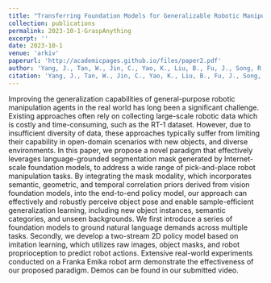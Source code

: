 ```yaml
---
title: "Transferring Foundation Models for Generalizable Robotic Manipulation"
collection: publications
permalink: 2023-10-1-GraspAnything
excerpt: ''
date: 2023-10-1
venue: 'arkiv'
paperurl: 'http://academicpages.github.io/files/paper2.pdf'
author: 'Yang, J., Tan, W., Jin, C., Yao, K., Liu, B., Fu, J., Song, R., & Wang, L.'
citation: 'Yang, J., Tan, W., Jin, C., Yao, K., Liu, B., Fu, J., Song, R., & Wang, L.'
---
```

Improving the generalization capabilities of general-purpose robotic manipulation agents in the real world has long been a significant challenge. Existing approaches often rely on collecting large-scale robotic data which is costly and time-consuming, such as the RT-1 dataset. However, due to insufficient diversity of data, these approaches typically suffer from limiting their capability in open-domain scenarios with new objects, and diverse environments. In this paper, we propose a novel paradigm that effectively leverages language-grounded segmentation mask generated by Internet-scale foundation models, to address a wide range of pick-and-place robot manipulation tasks. By integrating the mask modality, which incorporates semantic, geometric, and temporal correlation priors derived from vision foundation models, into the end-to-end policy model, our approach can effectively and robustly perceive object pose and enable sample-efficient generalization learning, including new object instances, semantic categories, and unseen backgrounds. We first introduce a series of foundation models to ground natural language demands across multiple tasks. Secondly, we develop a two-stream 2D policy model based on imitation learning, which utilizes raw images, object masks, and robot proprioception to predict robot actions. Extensive real-world experiments conducted on a Franka Emika robot arm demonstrate the effectiveness of our proposed paradigm. Demos can be found in our submitted video.
